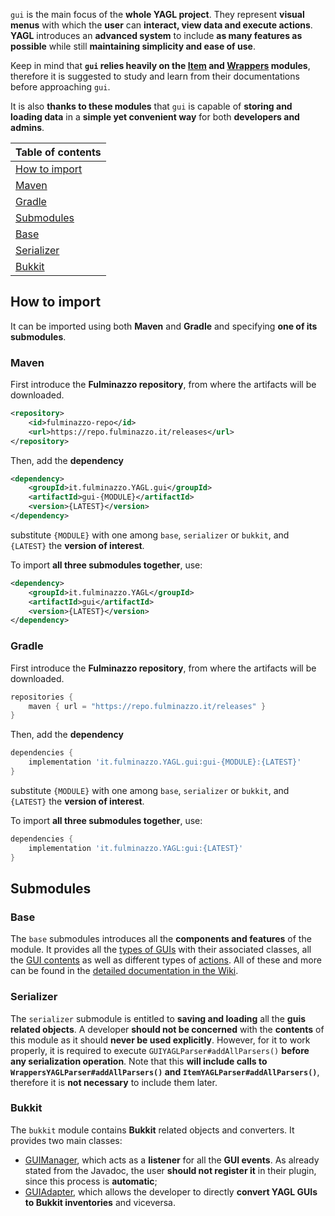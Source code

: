 `gui` is the main focus of the **whole YAGL project**.
They represent **visual menus** with which the **user** can **interact, view data and execute actions**.
**YAGL** introduces an **advanced system** to include **as many features as possible**
while still **maintaining simplicity and ease of use**.

Keep in mind that **`gui` relies heavily on the [Item](../item) and [Wrappers](../wrappers) modules**,
therefore it is suggested to study and learn from their documentations before approaching `gui`.

It is also **thanks to these modules** that `gui` is capable of **storing and loading data** 
in a **simple yet convenient way** for both **developers and admins**.

| Table of contents               |
|---------------------------------|
| [How to import](#how-to-import) |
| [Maven](#maven)                 |
| [Gradle](#gradle)               |
| [Submodules](#submodules)       |
| [Base](#base)                   |
| [Serializer](#serializer)       |
| [Bukkit](#bukkit)               |

## How to import
It can be imported using both **Maven** and **Gradle** and specifying **one of its submodules**.

### Maven
First introduce the **Fulminazzo repository**, from where the artifacts will be downloaded.
```xml
<repository>
    <id>fulminazzo-repo</id>
    <url>https://repo.fulminazzo.it/releases</url>
</repository>
```

Then, add the **dependency**
```xml
<dependency>
    <groupId>it.fulminazzo.YAGL.gui</groupId>
    <artifactId>gui-{MODULE}</artifactId>
    <version>{LATEST}</version>
</dependency>
```
substitute `{MODULE}` with one among `base`, `serializer` or `bukkit`,
and `{LATEST}` the **version of interest**.

To import **all three submodules together**, use:
```xml
<dependency>
    <groupId>it.fulminazzo.YAGL</groupId>
    <artifactId>gui</artifactId>
    <version>{LATEST}</version>
</dependency>
```

### Gradle
First introduce the **Fulminazzo repository**, from where the artifacts will be downloaded.
```groovy
repositories {
    maven { url = "https://repo.fulminazzo.it/releases" }
}
```

Then, add the **dependency**
```groovy
dependencies {
    implementation 'it.fulminazzo.YAGL.gui:gui-{MODULE}:{LATEST}'
}
```
substitute `{MODULE}` with one among `base`, `serializer` or `bukkit`,
and `{LATEST}` the **version of interest**.

To import **all three submodules together**, use:
```groovy
dependencies {
    implementation 'it.fulminazzo.YAGL:gui:{LATEST}'
}
```

## Submodules
### Base
The `base` submodules introduces all the **components and features** of the module.
It provides all the [types of GUIs](https://github.com/Fulminazzo/YAGL/wiki/GUI-For-Developers#types)
with their associated classes, all the [GUI contents](https://github.com/Fulminazzo/YAGL/wiki/GUI-Contents-For-Developers)
as well as different types of [actions](https://github.com/Fulminazzo/YAGL/wiki/GUI-For-Developers#actions).
All of these and more can be found in the 
[detailed documentation in the Wiki](https://github.com/Fulminazzo/YAGL/wiki/GUI-For-Developers).

### Serializer
The `serializer` submodule is entitled to **saving and loading** all the **guis related objects**.
A developer **should not be concerned** with the **contents** of this module as it should **never be used explicitly**.
However, for it to work properly, it is required to execute `GUIYAGLParser#addAllParsers()` **before any serialization operation**.
Note that this **will include calls to `WrappersYAGLParser#addAllParsers()` and `ItemYAGLParser#addAllParsers()`**,
therefore it is **not necessary** to include them later.

### Bukkit
The `bukkit` module contains **Bukkit** related objects and converters.
It provides two main classes:
- [GUIManager](bukkit/src/main/java/it/fulminazzo/yagl/GUIManager.java), 
  which acts as a **listener** for all the **GUI events**. 
  As already stated from the Javadoc, the user **should not register it** in their plugin,
  since this process is **automatic**;
- [GUIAdapter](bukkit/src/main/java/it/fulminazzo/yagl/GUIAdapter.java),
  which allows the developer to directly **convert YAGL GUIs to Bukkit inventories** and viceversa.
